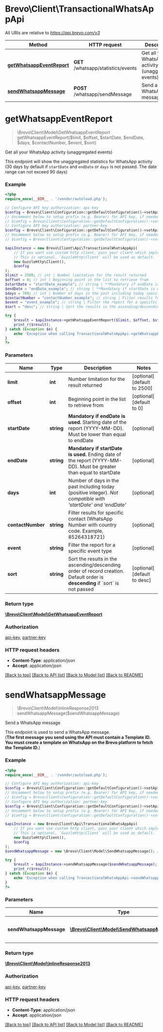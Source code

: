 # Brevo\Client\TransactionalWhatsAppApi

All URIs are relative to *https://api.brevo.com/v3*

Method | HTTP request | Description
------------- | ------------- | -------------
[**getWhatsappEventReport**](TransactionalWhatsAppApi.md#getWhatsappEventReport) | **GET** /whatsapp/statistics/events | Get all your WhatsApp activity (unaggregated events)
[**sendWhatsappMessage**](TransactionalWhatsAppApi.md#sendWhatsappMessage) | **POST** /whatsapp/sendMessage | Send a WhatsApp message


# **getWhatsappEventReport**
> \Brevo\Client\Model\GetWhatsappEventReport getWhatsappEventReport($limit, $offset, $startDate, $endDate, $days, $contactNumber, $event, $sort)

Get all your WhatsApp activity (unaggregated events)

This endpoint will show the unaggregated statistics for WhatsApp activity (30 days by default if `startDate` and `endDate` or `days` is not passed. The date range can not exceed 90 days)

### Example
```php
<?php
require_once(__DIR__ . '/vendor/autoload.php');

// Configure API key authorization: api-key
$config = Brevo\Client\Configuration::getDefaultConfiguration()->setApiKey('api-key', 'YOUR_API_KEY');
// Uncomment below to setup prefix (e.g. Bearer) for API key, if needed
// $config = Brevo\Client\Configuration::getDefaultConfiguration()->setApiKeyPrefix('api-key', 'Bearer');
// Configure API key authorization: partner-key
$config = Brevo\Client\Configuration::getDefaultConfiguration()->setApiKey('partner-key', 'YOUR_API_KEY');
// Uncomment below to setup prefix (e.g. Bearer) for API key, if needed
// $config = Brevo\Client\Configuration::getDefaultConfiguration()->setApiKeyPrefix('partner-key', 'Bearer');

$apiInstance = new Brevo\Client\Api\TransactionalWhatsAppApi(
    // If you want use custom http client, pass your client which implements `GuzzleHttp\ClientInterface`.
    // This is optional, `GuzzleHttp\Client` will be used as default.
    new GuzzleHttp\Client(),
    $config
);
$limit = 2500; // int | Number limitation for the result returned
$offset = 0; // int | Beginning point in the list to retrieve from
$startDate = "startDate_example"; // string | **Mandatory if endDate is used.** Starting date of the report (YYYY-MM-DD). Must be lower than equal to endDate
$endDate = "endDate_example"; // string | **Mandatory if startDate is used.** Ending date of the report (YYYY-MM-DD). Must be greater than equal to startDate
$days = 789; // int | Number of days in the past including today (positive integer). _Not compatible with 'startDate' and 'endDate'_
$contactNumber = "contactNumber_example"; // string | Filter results for specific contact (WhatsApp Number with country code. Example, 85264318721)
$event = "event_example"; // string | Filter the report for a specific event type
$sort = "desc"; // string | Sort the results in the ascending/descending order of record creation. Default order is **descending** if `sort` is not passed

try {
    $result = $apiInstance->getWhatsappEventReport($limit, $offset, $startDate, $endDate, $days, $contactNumber, $event, $sort);
    print_r($result);
} catch (Exception $e) {
    echo 'Exception when calling TransactionalWhatsAppApi->getWhatsappEventReport: ', $e->getMessage(), PHP_EOL;
}
?>
```

### Parameters

Name | Type | Description  | Notes
------------- | ------------- | ------------- | -------------
 **limit** | **int**| Number limitation for the result returned | [optional] [default to 2500]
 **offset** | **int**| Beginning point in the list to retrieve from | [optional] [default to 0]
 **startDate** | **string**| **Mandatory if endDate is used.** Starting date of the report (YYYY-MM-DD). Must be lower than equal to endDate | [optional]
 **endDate** | **string**| **Mandatory if startDate is used.** Ending date of the report (YYYY-MM-DD). Must be greater than equal to startDate | [optional]
 **days** | **int**| Number of days in the past including today (positive integer). _Not compatible with &#39;startDate&#39; and &#39;endDate&#39;_ | [optional]
 **contactNumber** | **string**| Filter results for specific contact (WhatsApp Number with country code. Example, 85264318721) | [optional]
 **event** | **string**| Filter the report for a specific event type | [optional]
 **sort** | **string**| Sort the results in the ascending/descending order of record creation. Default order is **descending** if &#x60;sort&#x60; is not passed | [optional] [default to desc]

### Return type

[**\Brevo\Client\Model\GetWhatsappEventReport**](../Model/GetWhatsappEventReport.md)

### Authorization

[api-key](../../README.md#api-key), [partner-key](../../README.md#partner-key)

### HTTP request headers

 - **Content-Type**: application/json
 - **Accept**: application/json

[[Back to top]](#) [[Back to API list]](../../README.md#documentation-for-api-endpoints) [[Back to Model list]](../../README.md#documentation-for-models) [[Back to README]](../../README.md)

# **sendWhatsappMessage**
> \Brevo\Client\Model\InlineResponse2013 sendWhatsappMessage($sendWhatsappMessage)

Send a WhatsApp message

This endpoint is used to send a WhatsApp message. <br/>(**The first message you send using the API must contain a Template ID. You must create a template on WhatsApp on the Brevo platform to fetch the Template ID.**)

### Example
```php
<?php
require_once(__DIR__ . '/vendor/autoload.php');

// Configure API key authorization: api-key
$config = Brevo\Client\Configuration::getDefaultConfiguration()->setApiKey('api-key', 'YOUR_API_KEY');
// Uncomment below to setup prefix (e.g. Bearer) for API key, if needed
// $config = Brevo\Client\Configuration::getDefaultConfiguration()->setApiKeyPrefix('api-key', 'Bearer');
// Configure API key authorization: partner-key
$config = Brevo\Client\Configuration::getDefaultConfiguration()->setApiKey('partner-key', 'YOUR_API_KEY');
// Uncomment below to setup prefix (e.g. Bearer) for API key, if needed
// $config = Brevo\Client\Configuration::getDefaultConfiguration()->setApiKeyPrefix('partner-key', 'Bearer');

$apiInstance = new Brevo\Client\Api\TransactionalWhatsAppApi(
    // If you want use custom http client, pass your client which implements `GuzzleHttp\ClientInterface`.
    // This is optional, `GuzzleHttp\Client` will be used as default.
    new GuzzleHttp\Client(),
    $config
);
$sendWhatsappMessage = new \Brevo\Client\Model\SendWhatsappMessage(); // \Brevo\Client\Model\SendWhatsappMessage | Values to send WhatsApp message

try {
    $result = $apiInstance->sendWhatsappMessage($sendWhatsappMessage);
    print_r($result);
} catch (Exception $e) {
    echo 'Exception when calling TransactionalWhatsAppApi->sendWhatsappMessage: ', $e->getMessage(), PHP_EOL;
}
?>
```

### Parameters

Name | Type | Description  | Notes
------------- | ------------- | ------------- | -------------
 **sendWhatsappMessage** | [**\Brevo\Client\Model\SendWhatsappMessage**](../Model/SendWhatsappMessage.md)| Values to send WhatsApp message |

### Return type

[**\Brevo\Client\Model\InlineResponse2013**](../Model/InlineResponse2013.md)

### Authorization

[api-key](../../README.md#api-key), [partner-key](../../README.md#partner-key)

### HTTP request headers

 - **Content-Type**: application/json
 - **Accept**: application/json

[[Back to top]](#) [[Back to API list]](../../README.md#documentation-for-api-endpoints) [[Back to Model list]](../../README.md#documentation-for-models) [[Back to README]](../../README.md)

